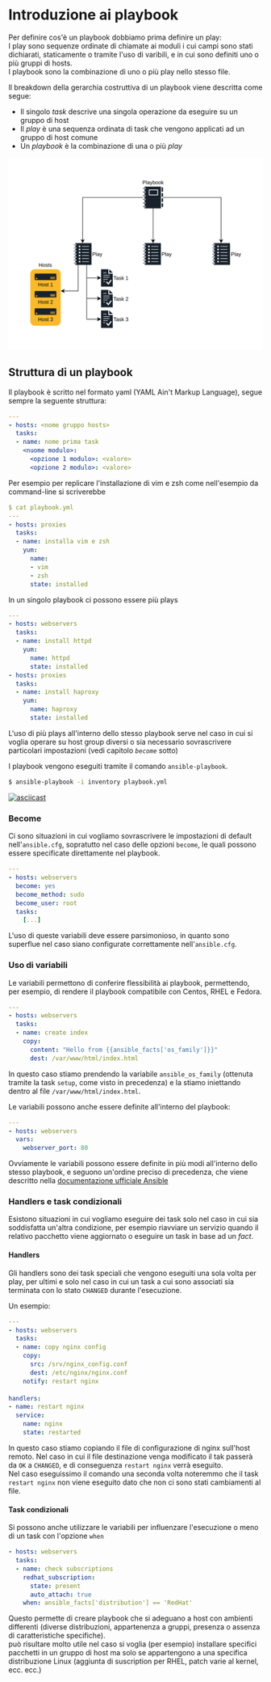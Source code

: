 # Introduzione ai playbook

Per definire cos'è un playbook dobbiamo prima definire un play:  
I play sono sequenze ordinate di chiamate ai moduli i cui campi sono stati dichiarati,
staticamente o tramite l'uso di varibili, e in cui sono definiti uno o più gruppi di hosts.  
I playbook sono la combinazione di uno o più play nello stesso file.  

Il breakdown della gerarchia costruttiva di un playbook viene descritta come segue:  
* Il singolo _task_ descrive una singola operazione da eseguire su un gruppo di host
* Il _play_ è una sequenza ordinata di task che vengono applicati ad un gruppo di host comune
* Un _playbook_ è la combinazione di una o più _play_

![](images/Playbook_scheme.png)

## Struttura di un playbook

Il playbook è scritto nel formato yaml (YAML Ain't Markup Language), segue sempre la seguente struttura:

```yaml
---
- hosts: <nome gruppo hosts>
  tasks:
  - name: nome prima task
    <nuome modulo>:
      <opzione 1 modulo>: <valore>
      <opzione 2 modulo>: <valore>
```

Per esempio per replicare l'installazione di vim e zsh come nell'esempio da command-line si scriverebbe

```yaml
$ cat playbook.yml
---
- hosts: proxies
  tasks:
  - name: installa vim e zsh
    yum:
      name:
      - vim
      - zsh
      state: installed
```

In un singolo playbook ci possono essere più plays

```yaml
---
- hosts: webservers
  tasks:
  - name: install httpd
    yum:
      name: httpd
      state: installed
- hosts: proxies
  tasks:
  - name: install haproxy
    yum:
      name: haproxy
      state: installed
```

L'uso di più plays all'interno dello stesso playbook serve nel caso in cui si voglia operare su host group diversi o sia necessario sovrascrivere particolari impostazioni (vedi capitolo _`become`_ sotto)

I playbook vengono eseguiti tramite il comando `ansible-playbook`.

```bash
$ ansible-playbook -i inventory playbook.yml
```

[![asciicast](https://asciinema.org/a/Va7O8Q5EmozVP9syWkvz7tUgi.svg)](https://asciinema.org/a/Va7O8Q5EmozVP9syWkvz7tUgi)

### Become

Ci sono situazioni in cui vogliamo sovrascrivere le impostazioni di default nell'`ansible.cfg`, sopratutto nel caso delle opzioni `become`, le quali possono essere specificate direttamente nel playbook.

```yaml
---
- hosts: webservers
  become: yes
  become_method: sudo
  become_user: root
  tasks:
    [...]
```

L'uso di queste variabili deve essere parsimonioso, in quanto sono superflue nel caso siano configurate correttamente nell'`ansible.cfg`.

### Uso di variabili

Le variabili permettono di conferire flessibilità ai playbook, permettendo, per esempio, di rendere il playbook compatibile con Centos, RHEL e Fedora.

```yaml
---
- hosts: webservers
  tasks:
  - name: create index
    copy:
      content: "Hello from {{ansible_facts['os_family']}}"
      dest: /var/www/html/index.html
```

In questo caso stiamo prendendo la variabile `ansible_os_family`
(ottenuta tramite la task `setup`, come visto in precedenza) e la stiamo iniettando dentro al file `/var/www/html/index.html`.

Le variabili possono anche essere definite all'interno del playbook:

```yaml
---
- hosts: webservers
  vars:
    webserver_port: 80
```

Ovviamente le variabili possono essere definite in più modi all'interno dello
stesso playbook, e seguono un'ordine preciso di precedenza,
che viene descritto nella [documentazione ufficiale Ansible](https://docs.ansible.com/ansible/latest/user_guide/playbooks_variables.html#variable-precedence-where-should-i-put-a-variable)

### Handlers e task condizionali

Esistono situazioni in cui vogliamo eseguire dei task solo nel caso in cui sia
soddisfatta un'altra condizione, per esempio riavviare un servizio quando il
relativo pacchetto viene aggiornato o eseguire un task in base ad un _fact_.

#### Handlers

Gli handlers sono dei task speciali che vengono eseguiti una sola volta per play,
per ultimi e solo nel caso in cui un task a cui sono associati sia terminata con lo stato `CHANGED` durante l'esecuzione.

Un esempio:

```yaml
---
- hosts: webservers
  tasks:
  - name: copy nginx config
    copy:
      src: /srv/nginx_config.conf
      dest: /etc/nginx/nginx.conf
    notify: restart nginx

handlers:
- name: restart nginx
  service:
    name: nginx
    state: restarted
```

In questo caso stiamo copiando il file di configurazione di nginx sull'host
remoto. Nel caso in cui il file destinazione venga modificato il tak passerà da
`OK` a `CHANGED`, e di conseguenza `restart nginx` verrà eseguito.  
Nel caso eseguissimo il comando una seconda volta noteremmo che il task
`restart nginx` non viene eseguito dato che non ci sono stati cambiamenti al file.

#### Task condizionali
Si possono anche utilizzare le variabili per influenzare l'esecuzione o meno di un task con l'opzione `when`

```yaml
- hosts: webservers
  tasks:
  - name: check subscriptions
    redhat_subscription:
      state: present
      auto_attach: true
    when: ansible_facts['distribution'] == 'RedHat'
```
Questo permette di creare playbook che si adeguano a host con ambienti differenti
(diverse distribuzioni, appartenenza a gruppi, presenza o assenza di caratteristiche specifiche).  
può risultare molto utile nel caso si voglia (per esempio) installare specifici
pacchetti in un gruppo di host ma solo se appartengono a una specifica distribuzione Linux (aggiunta di suscription per RHEL, patch varie al kernel, ecc. ecc.)
